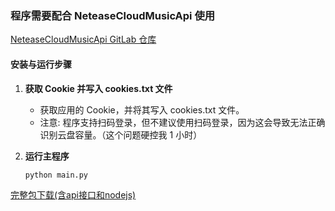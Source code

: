 ### 程序需要配合 NeteaseCloudMusicApi 使用

[NeteaseCloudMusicApi GitLab 仓库](https://gitlab.com/Binaryify/neteasecloudmusicapi)

#### 安装与运行步骤

1. **获取 Cookie 并写入 cookies.txt 文件**  
   - 获取应用的 Cookie，并将其写入 cookies.txt 文件。
   - 注意: 程序支持扫码登录，但不建议使用扫码登录，因为这会导致无法正确识别云盘容量。（这个问题硬控我 1 小时）

2. **运行主程序**  
   ```bash
   python main.py
[完整包下载(含api接口和nodejs)](https://luqiao.lanzouw.com/iFYep2nqmbmh)
